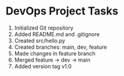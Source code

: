# DevOps Project Tasks
1. Initialized Git repository
2. Added README.md and .gitignore
3. Created src/hello.py
4. Created branches: main, dev, feature
5. Made changes in feature branch
6. Merged feature → dev → main
7. Added version tag v1.0
